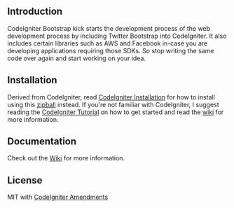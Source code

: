 ## Introduction

CodeIgniter Bootstrap kick starts the development process of the web development process by including Twitter Bootstrap into CodeIgniter. It also includes certain libraries such as AWS and Facebook in-case you are developing applications requiring those SDKs.
So stop writing the same code over again and start working on your idea.

## Installation

Derived from CodeIgniter, read [CodeIgniter Installation](http://codeigniter.com/user_guide/installation/index.html) for how to install using this [zipball](https://github.com/sjlu/CodeIgniter-Bootstrap/zipball/master) instead. If you're not familiar with CodeIgniter, I suggest reading the [CodeIgniter Tutorial](http://codeigniter.com/user_guide/tutorial/index.html) on how to get started and read the [wiki](https://github.com/sjlu/CodeIgniter-Bootstrap/wiki) for more information.

## Documentation

Check out the [Wiki](https://github.com/sjlu/CodeIgniter-Bootstrap/wiki) for more information.

## License

MIT with [CodeIgniter Amendments](http://codeigniter.com/user_guide/license.html)


